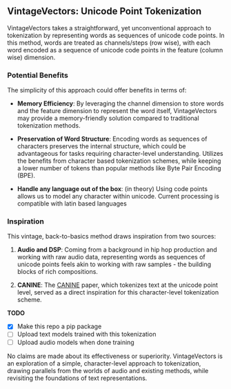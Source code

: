 ## VintageVectors: Unicode Point Tokenization

VintageVectors takes a straightforward, yet unconventional approach to tokenization by representing words as sequences of unicode code points.
In this method, words are treated as channels/steps (row wise), with each word encoded as a sequence of unicode code points in the feature (column wise) dimension.

### Potential Benefits

The simplicity of this approach could offer benefits in terms of:

- **Memory Efficiency**: By leveraging the channel dimension to store words and the feature dimension to represent the word itself, VintageVectors may provide a memory-friendly solution compared to traditional tokenization methods.

- **Preservation of Word Structure**: Encoding words as sequences of characters preserves the internal structure, which could be advantageous for tasks requiring character-level understanding. Utilizes the benefits from character based tokenization schemes, while keeping a lower number of tokens than popular methods like Byte Pair Encoding (BPE). 
  
-  **Handle any language out of the box**: (in theory) Using code points allows us to model any character within unicode. Current processing is compatible with latin based languages

### Inspiration

This vintage, back-to-basics method draws inspiration from two sources:

1. **Audio and DSP**: Coming from a background in hip hop production and working with raw audio data, representing words as sequences of unicode points feels akin to working with raw samples - the building blocks of rich compositions.

2. **CANINE**: The [CANINE](https://arxiv.org/abs/2103.06874) paper, which tokenizes text at the unicode point level, served as a direct inspiration for this character-level tokenization scheme.

**TODO**
- [x] Make this repo a pip package
- [ ] Upload text models trained with this tokenization
- [ ] Upload audio models when done training

No claims are made about its effectiveness or superiority. VintageVectors is an exploration of a simple, character-level approach to tokenization, drawing parallels from the worlds of audio and existing methods, while revisiting the foundations of text representations.
